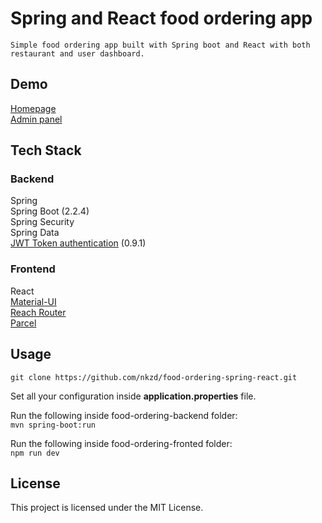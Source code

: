 # Spring and React food ordering app

    Simple food ordering app built with Spring boot and React with both restaurant and user dashboard.

## Demo
[Homepage](https://food-ordering-demo.herokuapp.com)     
[Admin panel](https://food-ordering-demo.herokuapp.com/admin)  

## Tech Stack  
### Backend  
Spring  
Spring Boot (2.2.4)  
Spring Security  
Spring Data  
[JWT Token authentication](https://github.com/jwtk/jjwt) (0.9.1)  

### Frontend  
React  
[Material-UI](https://material-ui.com/)  
[Reach Router](https://reach.tech/router)  
[Parcel](https://parceljs.org/)  
  
## Usage

```
git clone https://github.com/nkzd/food-ordering-spring-react.git
```

Set all your configuration inside **application.properties** file.

Run the following inside food-ordering-backend folder:  
```mvn spring-boot:run```   

Run the following inside food-ordering-fronted folder:   
```npm run dev```   

## License

This project is licensed under the MIT License.
